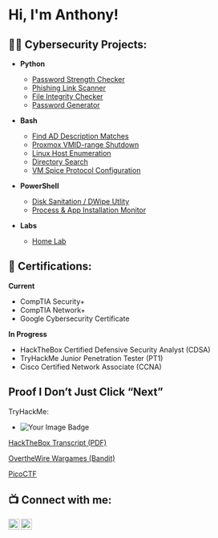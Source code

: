 <h1>Hi, I'm Anthony!</h1>

<h2>👨‍💻 Cybersecurity Projects:</h2>

- <b>Python</b>
  - [Password Strength Checker](https://github.com/probablymayo-sec/projecturl)
  - [Phishing Link Scanner](https://github.com/probablymayo-sec/projecturl)
  - [File Integrity Checker](https://github.com/probablymayo-sec/projecturl)
  - [Password Generator](https://github.com/probablymayo-sec/projecturl)

    
- <b>Bash</b>
  - [Find AD Description Matches](https://github.com/probablymayo-sec/projecturl)
  - [Proxmox VMID-range Shutdown](https://github.com/probablymayo-sec/projecturl)
  - [Linux Host Enumeration](https://github.com/probablymayo-sec/projecturl)
  - [Directory Search](https://github.com/probablymayo-sec/projecturl)
  - [VM Spice Protocol Configuration](https://github.com/probablymayo-sec/projecturl)
  
- <b>PowerShell</b>
  - [Disk Sanitation / DWipe Utlity](https://github.com/probablymayo-sec/projecturl)
  - [Process & App Installation Monitor](https://github.com/probablymayo-sec/projecturl)

- <b>Labs</b>
  - [Home Lab](https://github.com/probablymayo-sec/projecturl)

<h2> 📄 Certifications:</h2>

<b>Current</b>
  - CompTIA Security+
  - CompTIA Network+
  - Google Cybersecurity Certificate

<b>In Progress</b>
  - HackTheBox Certified Defensive Security Analyst (CDSA)
  - TryHackMe Junior Penetration Tester (PT1)
  - Cisco Certified Network Associate (CCNA)

<h2>Proof I Don’t Just Click “Next”</h2>

TryHackMe: 
- <img src="https://tryhackme-badges.s3.amazonaws.com/ADcphersec.png" alt="Your Image Badge" />

[HackTheBox Transcript (PDF)](./docs/HTB-Transcript.pdf)

[OvertheWire Wargames (Bandit)](./docs/OTWBandit-Transcript.pdf)

[PicoCTF](./docs/PicoCTF-Transcript.pdf)

<h2> 📺  Connect with me:</h2>

[<img align="left" alt="Mayo | LinkedIn" width="22px" src="https://cdn.jsdelivr.net/npm/simple-icons@v3/icons/linkedin.svg" />][linkedin]
[<img align="left" alt="Mayo | Instagram" width="22px" src="https://cdn.jsdelivr.net/npm/simple-icons@v3/icons/instagram.svg" />][instagram]

[instagram]: https://www.instagram.com/anthonydimayo/
[linkedin]: https://linkedin.com/in/anthony-dimayo

